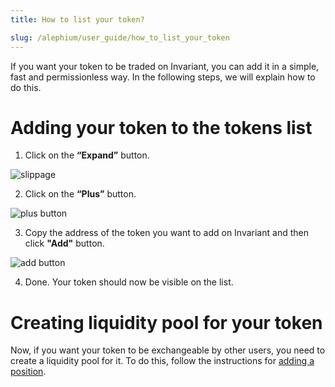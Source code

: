 ```yaml
---
title: How to list your token?

slug: /alephium/user_guide/how_to_list_your_token
---
```


If you want your token to be traded on Invariant, you can add it in a simple, fast and permissionless way. In the following steps, we will explain how to do this.

# Adding your token to the tokens list

1. Click on the **“Expand”** button.

![slippage](/img/docs/app/alph/alph_add_token.jpg)

2. Click on the **“Plus”** button.

![plus button](/img/docs/app/alph/alph_select_token_plus.jpg)

3. Copy the address of the token you want to add on Invariant and then click **"Add"** button.

![add button](/img/docs/app/a0/a0_addbutton.jpg)

4. Done. Your token should now be visible on the list.

# Creating liquidity pool for your token

Now, if you want your token to be exchangeable by other users, you need to create a liquidity pool for it. To do this, follow the instructions for [adding a position](/docs/aleph_zero/user_guide/how_to_add_liquidity).
